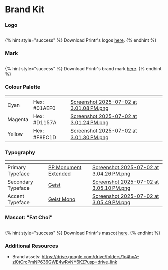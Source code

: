 # Brand Kit

### Logo

<figure><img src="https://3159715523-files.gitbook.io/~/files/v0/b/gitbook-x-prod.appspot.com/o/spaces%2FBqgUMNkX5OgdF7BaqREa%2Fuploads%2FQ4cMW2JbbxFHAMGjoj0y%2FPrintr%20LOGO.jpg?alt=media&#x26;token=db68144e-8859-42b4-bcbd-9b8c984e7826" alt=""><figcaption></figcaption></figure>

{% hint style="success" %}
Download Printr's logos [here](https://drive.google.com/drive/folders/1jQLmhndC9qOH6zXsKvUu-WHxJQNrzFT8?usp=sharing).
{% endhint %}

### Mark

<figure><img src="https://3159715523-files.gitbook.io/~/files/v0/b/gitbook-x-prod.appspot.com/o/spaces%2FBqgUMNkX5OgdF7BaqREa%2Fuploads%2FB9Yj9W0Bbw8SSlLvAsJO%2FMARK%20LOGO.jpg?alt=media&#x26;token=0ce7c8e6-af0f-455a-80de-e475ccebdb7f" alt=""><figcaption></figcaption></figure>

{% hint style="success" %}
Download Printr's brand mark [here](https://drive.google.com/drive/folders/1KVlF-olpnO7642-vU0IFCE5hUiw00qHV?usp=sharing).
{% endhint %}

### Colour Palette

<table data-view="cards"><thead><tr><th></th><th></th><th data-hidden data-card-cover data-type="files"></th></tr></thead><tbody><tr><td>Cyan</td><td>Hex: #01AEF0</td><td><a href="https://3159715523-files.gitbook.io/~/files/v0/b/gitbook-x-prod.appspot.com/o/spaces%2FBqgUMNkX5OgdF7BaqREa%2Fuploads%2FW9VbM6ihjD5YYAEzfpWS%2FScreenshot%202025-07-02%20at%203.01.08%E2%80%AFPM.png?alt=media&#x26;token=3e573002-e98e-44e3-827f-8efdcdd98c49">Screenshot 2025-07-02 at 3.01.08 PM.png</a></td></tr><tr><td>Magenta</td><td>Hex: #D1157A</td><td><a href="https://3159715523-files.gitbook.io/~/files/v0/b/gitbook-x-prod.appspot.com/o/spaces%2FBqgUMNkX5OgdF7BaqREa%2Fuploads%2FnjXpDVTmHG3v6iX9hVbl%2FScreenshot%202025-07-02%20at%203.01.24%E2%80%AFPM.png?alt=media&#x26;token=8796e497-362f-4108-899d-74d6191881c4">Screenshot 2025-07-02 at 3.01.24 PM.png</a></td></tr><tr><td>Yellow</td><td>Hex: #F8EC1D</td><td><a href="https://3159715523-files.gitbook.io/~/files/v0/b/gitbook-x-prod.appspot.com/o/spaces%2FBqgUMNkX5OgdF7BaqREa%2Fuploads%2FwgZ39lppCC55m1KPCmdL%2FScreenshot%202025-07-02%20at%203.01.30%E2%80%AFPM.png?alt=media&#x26;token=07bd9a3a-1af6-4694-a95f-dff96ae5e534">Screenshot 2025-07-02 at 3.01.30 PM.png</a></td></tr></tbody></table>

### Typography

<table data-view="cards"><thead><tr><th></th><th></th><th data-hidden data-card-cover data-type="files"></th></tr></thead><tbody><tr><td>Primary Typeface</td><td><a href="https://drive.google.com/file/d/19N6Q90HtaDwUtixEiekNGYTgI8MiLBK7/view?usp=drive_link">PP Monument Extended</a></td><td><a href="https://3159715523-files.gitbook.io/~/files/v0/b/gitbook-x-prod.appspot.com/o/spaces%2FBqgUMNkX5OgdF7BaqREa%2Fuploads%2FPSPILDDfRz36EpgtGFUA%2FScreenshot%202025-07-02%20at%203.04.26%E2%80%AFPM.png?alt=media&#x26;token=49a35a04-8dae-4c6b-ad95-6fae6ea2fcfe">Screenshot 2025-07-02 at 3.04.26 PM.png</a></td></tr><tr><td>Secondary Typeface</td><td><a href="https://drive.google.com/file/d/1VFWDUr6zJYu1CESSmClqW5vTW-7B_lqR/view?usp=drive_link">Geist</a></td><td><a href="https://3159715523-files.gitbook.io/~/files/v0/b/gitbook-x-prod.appspot.com/o/spaces%2FBqgUMNkX5OgdF7BaqREa%2Fuploads%2FQE5Qt0F6nccPRzmmXz36%2FScreenshot%202025-07-02%20at%203.05.10%E2%80%AFPM.png?alt=media&#x26;token=6a8775c7-3fc5-4786-b966-9e62afaf202f">Screenshot 2025-07-02 at 3.05.10 PM.png</a></td></tr><tr><td>Accent Typeface</td><td><a href="https://drive.google.com/file/d/1VFWDUr6zJYu1CESSmClqW5vTW-7B_lqR/view?usp=drive_link">Geist Mono</a></td><td><a href="https://3159715523-files.gitbook.io/~/files/v0/b/gitbook-x-prod.appspot.com/o/spaces%2FBqgUMNkX5OgdF7BaqREa%2Fuploads%2FnkSZ7aXA3qgWtGF5yMVq%2FScreenshot%202025-07-02%20at%203.05.49%E2%80%AFPM.png?alt=media&#x26;token=0438d31d-4db8-4f12-b15a-eac00611c9e6">Screenshot 2025-07-02 at 3.05.49 PM.png</a></td></tr></tbody></table>

### Mascot: "Fat Choi"

<figure><img src="https://3159715523-files.gitbook.io/~/files/v0/b/gitbook-x-prod.appspot.com/o/spaces%2FBqgUMNkX5OgdF7BaqREa%2Fuploads%2FflBC2RPouc4bxvgo4wbO%2FPRINTR_Brand%20Guidelines_V1.0%20(1).jpg?alt=media&#x26;token=1bee3f06-6e5e-4994-8a12-62ca9190423b" alt=""><figcaption></figcaption></figure>

{% hint style="success" %}
Download Printr's mascot [here](https://drive.google.com/drive/folders/1Ond3ocbywnneue7nD3d6r9t3CAZTWgO5?usp=sharing).
{% endhint %}

### Additional Resources

* Brand assets: <https://drive.google.com/drive/folders/1c4hxA-zl0tCrcPmNP636GWE4wRvNY6KZ?usp=drive_link>

